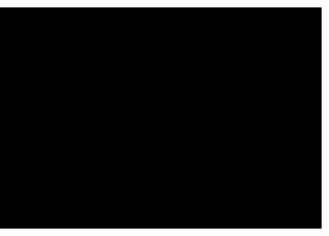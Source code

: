 <!DOCTYPE html>
<html>
<head>
  <meta charset="UTF-8">
  <meta name="viewport" content="width=device-width, initial-scale=1.0, maximum-scale=1.0, user-scalable=no">
  <title>2004Scape Landscape</title>
  <style>
    body {
      margin: 0;
      padding: 0;
      overflow: hidden;
      background: #000;
      height: 100vh;
      display: flex;
      justify-content: center;
      align-items: center;
    }
    /* Force landscape */
    @media (orientation: portrait) {
      body {
        transform: rotate(90deg);
        transform-origin: center;
        width: 100vh;
        height: 100vw;
        position: fixed;
        top: 0;
        left: 0;
      }
    }
    html, body {
      -webkit-text-size-adjust: none;
      text-size-adjust: none;
      overscroll-behavior: none;
    }
  </style>
</head>
<body>
  <script>
    window.location = "https://2004.lostcity.rs/client?world=2&detail=high&method=0";
    if (screen.orientation && screen.orientation.lock) {
      screen.orientation.lock('landscape').catch(() => {});
    }
    document.addEventListener('touchmove', (e) => {
      if (e.touches.length > 1) e.preventDefault();
    }, { passive: false });
    document.addEventListener('touchstart', (e) => {
      if (e.touches.length === 1 && window.scrollY === 0) {
        e.preventDefault();
      }
    }, { passive: false });
  </script>
</body>
</html>